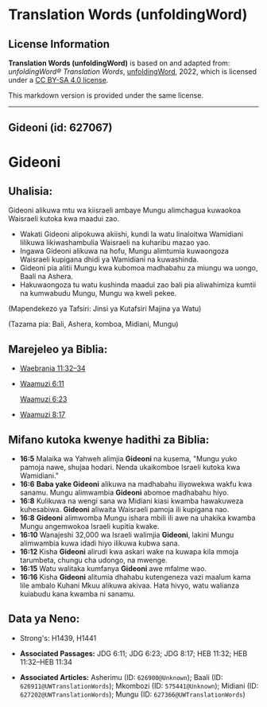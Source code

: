 # Translation Words (unfoldingWord)

## License Information

**Translation Words (unfoldingWord)** is based on and adapted from: _unfoldingWord® Translation Words_, [unfoldingWord](https://unfoldingword.org/utw), 2022, which is licensed under a [CC BY-SA 4.0 license](https://creativecommons.org/licenses/by-sa/4.0/legalcode.en).

This markdown version is provided under the same license.



--------------------------------

## Gideoni (id: 627067)

Gideoni
=======

Uhalisia:
---------

Gideoni alikuwa mtu wa kiisraeli ambaye Mungu alimchagua kuwaokoa Waisraeli kutoka kwa maadui zao.

* Wakati Gideoni alipokuwa akiishi, kundi la watu linaloitwa Wamidiani lilikuwa likiwashambulia Waisraeli na kuharibu mazao yao.
* Ingawa Gideoni alikuwa na hofu, Mungu alimtumia kuwaongoza Waisraeli kupigana dhidi ya Wamidiani na kuwashinda.
* Gideoni pia alitii Mungu kwa kubomoa madhabahu za miungu wa uongo, Baali na Ashera.
* Hakuwaongoza tu watu kushinda maadui zao bali pia aliwahimiza kumtii na kumwabudu Mungu, Mungu wa kweli pekee.

(Mapendekezo ya Tafsiri: Jinsi ya Kutafsiri Majina ya Watu)

(Tazama pia: Bali, Ashera, komboa, Midiani, Mungu)

Marejeleo ya Biblia:
--------------------

* [Waebrania 11:32–34](https://ref.ly/Heb11:32-Heb11:34)
* [Waamuzi 6:11](https://ref.ly/Judg6:11)

    [Waamuzi 6:23](https://ref.ly/Judg6:23)

* [Waamuzi 8:17](https://ref.ly/Judg8:17)

Mifano kutoka kwenye hadithi za Biblia:
---------------------------------------

* **16:5** Malaika wa Yahweh alimjia **Gideoni** na kusema, "Mungu yuko pamoja nawe, shujaa hodari. Nenda ukaikomboe Israeli kutoka kwa Wamidiani."
* **16:6** **Baba yake Gideoni** alikuwa na madhabahu iliyowekwa wakfu kwa sanamu. Mungu alimwambia **Gideoni** abomoe madhabahu hiyo.
* **16:8** Kulikuwa na wengi sana wa Midiani kiasi kwamba hawakuweza kuhesabiwa. **Gideoni** aliwaita Waisraeli pamoja ili kupigana nao.
* **16:8** **Gideoni** alimwomba Mungu ishara mbili ili awe na uhakika kwamba Mungu angemwokoa Israeli kupitia kwake.
* **16:10** Wanajeshi 32,000 wa Israeli walimjia **Gideoni**, lakini Mungu alimwambia kuwa idadi hiyo ilikuwa kubwa sana.
* **16:12** Kisha **Gideoni** alirudi kwa askari wake na kuwapa kila mmoja tarumbeta, chungu cha udongo, na mwenge.
* **16:15** Watu walitaka kumfanya **Gideoni** awe mfalme wao.
* **16:16** Kisha **Gideoni** alitumia dhahabu kutengeneza vazi maalum kama lile ambalo Kuhani Mkuu alikuwa akivaa. Hata hivyo, watu walianza kuiabudu kana kwamba ni sanamu.

Data ya Neno:
-------------

* Strong's: H1439, H1441

* **Associated Passages:** JDG 6:11; JDG 6:23; JDG 8:17; HEB 11:32; HEB 11:32–HEB 11:34
* **Associated Articles:** Asherimu (ID: `626900@Unknown`); Baali (ID: `626911@UWTranslationWords`); Mkombozi (ID: `575441@Unknown`); Midiani (ID: `627202@UWTranslationWords`); Mungu (ID: `627366@UWTranslationWords`)

